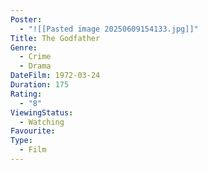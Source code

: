 ```yaml
---
Poster:
  - "![[Pasted image 20250609154133.jpg]]"
Title: The Godfather
Genre:
  - Crime
  - Drama
DateFilm: 1972-03-24
Duration: 175
Rating:
  - "8"
ViewingStatus:
  - Watching
Favourite: 
Type:
  - Film
---
```

